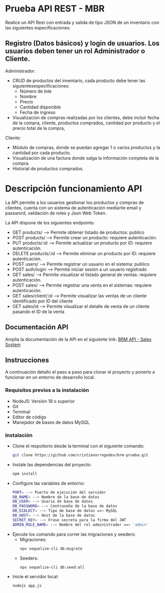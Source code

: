# Prueba API REST - MBR

Realice un API Rest con entrada y salida de tipo JSON de un inventario con las siguientes
especificaciones:

## Registro (Datos básicos) y login de usuarios. Los usuarios deben tener un rol Administrador o Cliente.

Administrador:

-   CRUD de productos del inventario, cada producto debe tener las siguientesespecificaciones:
    -   Número de lote
    -   Nombre
    -   Precio
    -   Cantidad disponible
    -   Fecha de ingreso
-   Visualización de compras realizadas por los clientes, debe incluir fecha de la compra, cliente, productos comprados, cantidad por producto y el precio total de la compra,

Cliente:

-   Módulo de compras, donde se puedan agregar 1 o varios productos y la cantidad por
    cada producto.
-   Visualización de una factura donde salga la información completa de la compra.
-   Historial de productos comprados.

# Descripción funcionamiento API

La API permite a los usuarios gestionar los productos y compras de clientes, cuenta con un sistema de autenticación mediante email y password, validación de roles y Json Web Token.

La API dispone de los siguientes endpoints:

-   GET products/ --> Permite obtener listado de productos: publico
-   POST products/ --> Permite crear un producto: requiere autenticación.
-   PUT products/:id --> Permite actualizar un producto por ID: requiere autenticación.
-   DELETE products/:id --> Permite eliminar un producto por ID: requiere autenticación.
-   POST users/ --> Permite registrar un usuario en el sistema: publico
-   POST auth/login --> Permite iniciar sesión a un usuario registrado
-   GET sales/ --> Permite visualizar el listado general de ventas: requiere autenticación.
-   POST sales/ --> Permite registrar una venta en el sistemas: requiere autenticación.
-   GET sales/client/:id --> Permite visualizar las ventas de un cliente identificado por ID del cliente
-   GET sales/id --> Permite visualizar el detalle de venta de un cliente pasando el ID de la venta

## Documentación API

Amplia la documentación de la API en el siguiente link: [BRM API - Sales System](https://brm-api-docs.netlify.app/)

## Instrucciones

A continuación detallo el paso a paso para clonar el proyecto y ponerlo a funcionar en un entorno de desarrollo local.

### Requisitos previos a la instalación

-   NodeJS: Versión 18 o superior
-   Git
-   Terminal
-   Editor de código
-   Manejador de bases de datos MySQL

### Instalación

-   Clone el respoitorio desde la terminal con el siguiente comando:
    ```bash
    git clone https://github.com/cristianorregodev/brm-prueba.git
    ```
-   Instale las dependencias del proyecto:
    ```bash
    npm install
    ```
-   Configure las variables de entorno:
    ```bash
    PORT= --> Puerto de ejecución del servidor
    DB_NAME= --> Nombre de la base de datos
    DB_USER= --> Usario de base de datos
    DB_PASSWORD= --> Contraseña de la base de datos
    DB_DIALECT= --> Tipo de base de datos ==> MySQL
    DB_HOST= --> Host de la base de datos
    SECRET_KEY= --> Frase secreta para la firma del JWT
    ADMIN_ROLE_NAME= --> Nombre del rol administrador ==> 'admin'
    ```
-   Ejecute los comando para correr las migraciones y seeders:
    -   Migraciones:
        ```bash
        npx sequelize-cli db:migrate
        ```
    -   Seeders:
        ```bash
        npx sequelize-cli db:seed:all
        ```
-   Inicie el servidor local:
    ```bash
    nodejs app.js
    ```

